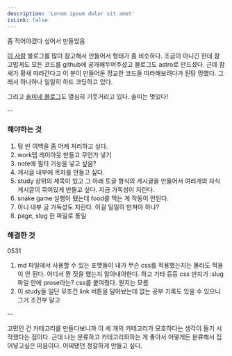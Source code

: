 ```yaml
---
description: 'Lorem ipsum dolor sit amet'
isLink: false
---
```


좀 적어야겠다 싶어서 만들었음

[이 사람](https://bepyan.me/) 블로그를 많이 참고해서 만들어서 형태가 좀 비슷하다.
조금이 아니긴 한데 참 고맙게도 모든 코드를 github에 공개해두어주셨고 블로그도 astro로 만드셨다.
근데 참새가 황새 따라간다고 이 분이 만들어둔 정교한 코드들 따라해보려다가 된탕 망했다. 그래서 하나하나 일일히 하드 코딩하고 있다.

그리고 [솔미네 블로그](https://www.solmee.xyz/)도 열심히 기웃거리고 있다. 솔미는 멋있다!

--

### 해야하는 것

1. 텅 빈 여백을 좀 어케 처리하고 싶다.
2. work탭 레이아웃 만들고 무언가 넣기
3. note에 필터 기능을 넣고 싶음?
4. 게시글 내부에 목차를 만들고 싶다.
5. study 상위의 제목이 있고 그 아래 토글 형식의 게시글을 만들어서 여러개의 자식 게시글이 묶여있게 만들고 싶다. 지금 가독성이 지린다.
6. snake game 실행이 됐는데 food를 먹는 게 작동이 안된다.
7. 아니 내부 글 가독성도 지린다. 이걸 일일히 만져야 하나?
8. page, slug 한 파일로 통일

### 해결한 것

0531

1. md 파일에서 사용할 수 있는 포맷들이 내가 무슨 css를 적용했는지는 몰라도 적용이 안 된다. 어디서 뭔 짓을 했는지 알아내야한다. 하고 기타 등등 css 만지기
   :slug파일 안에 prose라는? css를 붙여줬다. 뭔지는 모름
2. 이 study들 일단 무조건 link 버튼을 달아놨는데 없는 공부 기록도 있을 수 있으니 그거 조건부 달고

--

고민인 건 카테고리를 만들다보니까 이 세 개의 카테고리가 모호하다는 생각이 들기 시작했다는 점이다. 근데 나는 분류하고 카테고리화하는 게 좋아서 어떻게든 분류해서 집어넣고싶은 마음이다. 어찌됐던 정갈하게 만들고 싶다.
